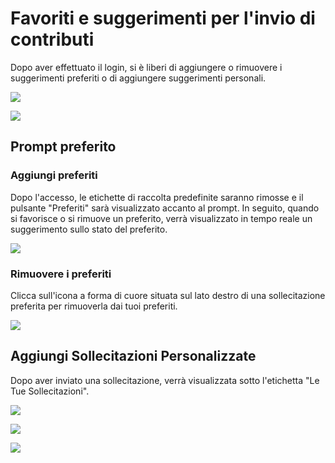 # Favoriti e suggerimenti per l'invio di contributi

Dopo aver effettuato il login, si è liberi di aggiungere o rimuovere i suggerimenti preferiti o di aggiungere suggerimenti personali.

![](https://img.newzone.top/2023-06-05-13-51-23.png?imageMogr2/format/webp/thumbnail/500x)

![](https://img.newzone.top/2023-06-05-13-53-20.png?imageMogr2/format/webp)

## Prompt preferito

### Aggiungi preferiti

Dopo l'accesso, le etichette di raccolta predefinite saranno rimosse e il pulsante "Preferiti" sarà visualizzato accanto al prompt. In seguito, quando si favorisce o si rimuove un preferito, verrà visualizzato in tempo reale un suggerimento sullo stato del preferito.

![](https://img.newzone.top/2023-06-05-13-56-01.png?imageMogr2/format/webp/thumbnail/500x)

### Rimuovere i preferiti

Clicca sull'icona a forma di cuore situata sul lato destro di una sollecitazione preferita per rimuoverla dai tuoi preferiti.

![](https://img.newzone.top/2023-06-05-13-57-27.png?imageMogr2/format/webp/thumbnail/500x)

## Aggiungi Sollecitazioni Personalizzate

Dopo aver inviato una sollecitazione, verrà visualizzata sotto l'etichetta "Le Tue Sollecitazioni".

![](https://img.newzone.top/2023-06-05-13-58-16.png?imageMogr2/format/webp/thumbnail/500x)

![](https://img.newzone.top/2023-06-05-14-06-09.png?imageMogr2/format/webp)

![](https://img.newzone.top/2023-06-05-14-08-52.png?imageMogr2/format/webp/thumbnail/500x)
